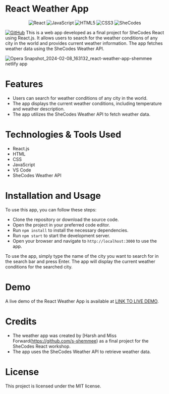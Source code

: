   # React Weather App
 <div align="center">
<div>
             <img src="https://img.shields.io/badge/React-20232A?style=for-the-badge&logo=react&logoColor=61DAFB" alt="React" />
             <img src="https://img.shields.io/badge/JavaScript-F7DF1E?style=for-the-badge&logo=javascript&logoColor=black" alt="JavaScript" />
             <img src="https://img.shields.io/badge/HTML5-E34F26?style=for-the-badge&logo=html5&logoColor=white" alt="HTML5" />
             <img src="https://img.shields.io/badge/CSS3-1572B6?style=for-the-badge&logo=css3&logoColor=white" alt="CSS3" />
             <img src="https://img.shields.io/badge/SheCodes-6932A8?style=for-the-badge" alt="SheCodes" />
</div>
 </div>


[![GitHub](https://img.shields.io/badge/GitHub-Repository-181717?style=flat&logo=github&logoColor=white)](https://github.com/harsh7editor/your-repo-name)
This is a web app developed as a final project for SheCodes React using React.js. It allows users to search for the weather conditions of any city in the world and provides current weather information. The app fetches weather data using the SheCodes Weather API.

![Opera Snapshot_2024-02-08_163132_react-weather-app-shemmee netlify app](https://github.com/s-shemmee/React-Weather-App/assets/56132945/a3aea312-a726-40c6-93bb-45261ecddcad)

# Features
- Users can search for weather conditions of any city in the world.
- The app displays the current weather conditions, including temperature and weather description.
- The app utilizes the SheCodes Weather API to fetch weather data.

# Technologies & Tools Used
- React.js
- HTML
- CSS
- JavaScript
- VS Code
- SheCodes Weather API

# Installation and Usage
To use this app, you can follow these steps:

- Clone the repository or download the source code.
- Open the project in your preferred code editor.
- Run  `npm install` to install the necessary dependencies.
- Run `npm start` to start the development server.
- Open your browser and navigate to `http://localhost:3000` to use the app.

To use the app, simply type the name of the city you want to search for in the search bar and press Enter. The app will display the current weather conditions for the searched city.

# Demo
A live demo of the React Weather App is available at [LINK TO LIVE DEMO](https://react-weather-app-shemmee.netlify.app).

# Credits
- The weather app was created by [Harsh and Miss Forward(https://github.com/s-shemmee) as a final project for the SheCodes React workshop.
- The app uses the SheCodes Weather API to retrieve weather data.

# License
This project is licensed under the MIT license.
